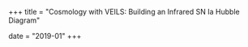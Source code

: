 +++
title = "Cosmology with VEILS: Building an Infrared SN Ia Hubble Diagram"

date = "2019-01"
+++

